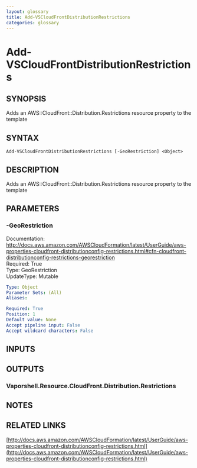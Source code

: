 ```yaml
---
layout: glossary
title: Add-VSCloudFrontDistributionRestrictions
categories: glossary
---
```


# Add-VSCloudFrontDistributionRestrictions

## SYNOPSIS
Adds an AWS::CloudFront::Distribution.Restrictions resource property to the template

## SYNTAX

```
Add-VSCloudFrontDistributionRestrictions [-GeoRestriction] <Object>
```

## DESCRIPTION
Adds an AWS::CloudFront::Distribution.Restrictions resource property to the template

## PARAMETERS

### -GeoRestriction
Documentation: http://docs.aws.amazon.com/AWSCloudFormation/latest/UserGuide/aws-properties-cloudfront-distributionconfig-restrictions.html#cfn-cloudfront-distributionconfig-restrictions-georestriction    
Required: True    
Type: GeoRestriction    
UpdateType: Mutable

```yaml
Type: Object
Parameter Sets: (All)
Aliases: 

Required: True
Position: 1
Default value: None
Accept pipeline input: False
Accept wildcard characters: False
```

## INPUTS

## OUTPUTS

### Vaporshell.Resource.CloudFront.Distribution.Restrictions

## NOTES

## RELATED LINKS

[http://docs.aws.amazon.com/AWSCloudFormation/latest/UserGuide/aws-properties-cloudfront-distributionconfig-restrictions.html](http://docs.aws.amazon.com/AWSCloudFormation/latest/UserGuide/aws-properties-cloudfront-distributionconfig-restrictions.html)

